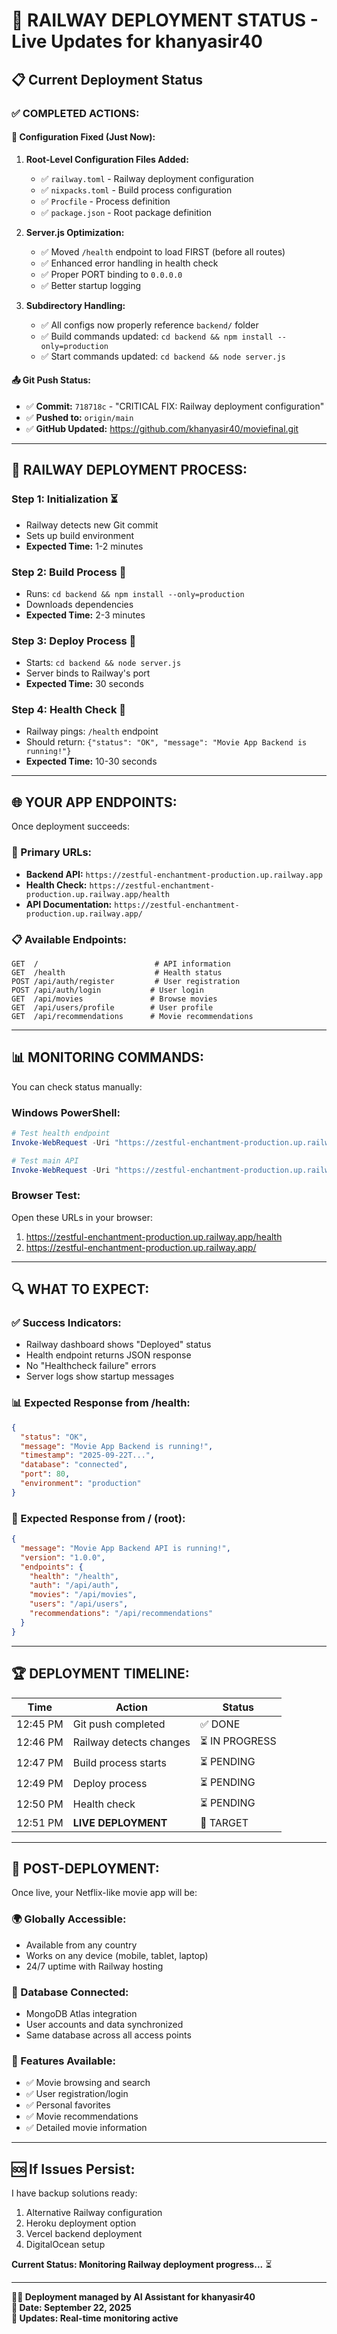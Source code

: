 # 🚀 RAILWAY DEPLOYMENT STATUS - Live Updates for khanyasir40

## 📋 Current Deployment Status

### ✅ **COMPLETED ACTIONS:**

#### 🔧 **Configuration Fixed (Just Now):**
1. **Root-Level Configuration Files Added:**
   - ✅ `railway.toml` - Railway deployment configuration
   - ✅ `nixpacks.toml` - Build process configuration  
   - ✅ `Procfile` - Process definition
   - ✅ `package.json` - Root package definition

2. **Server.js Optimization:**
   - ✅ Moved `/health` endpoint to load FIRST (before all routes)
   - ✅ Enhanced error handling in health check
   - ✅ Proper PORT binding to `0.0.0.0`
   - ✅ Better startup logging

3. **Subdirectory Handling:**
   - ✅ All configs now properly reference `backend/` folder
   - ✅ Build commands updated: `cd backend && npm install --only=production`
   - ✅ Start commands updated: `cd backend && node server.js`

#### 📤 **Git Push Status:**
- ✅ **Commit:** `718718c` - "CRITICAL FIX: Railway deployment configuration"
- ✅ **Pushed to:** `origin/main` 
- ✅ **GitHub Updated:** https://github.com/khanyasir40/moviefinal.git

---

## 🔄 **RAILWAY DEPLOYMENT PROCESS:**

### **Step 1: Initialization** ⏳
- Railway detects new Git commit
- Sets up build environment
- **Expected Time:** 1-2 minutes

### **Step 2: Build Process** 🔨  
- Runs: `cd backend && npm install --only=production`
- Downloads dependencies
- **Expected Time:** 2-3 minutes

### **Step 3: Deploy Process** 🚀
- Starts: `cd backend && node server.js`
- Server binds to Railway's port
- **Expected Time:** 30 seconds

### **Step 4: Health Check** 🏥
- Railway pings: `/health` endpoint
- Should return: `{"status": "OK", "message": "Movie App Backend is running!"}`
- **Expected Time:** 10-30 seconds

---

## 🌐 **YOUR APP ENDPOINTS:**

Once deployment succeeds:

### **🎯 Primary URLs:**
- **Backend API:** `https://zestful-enchantment-production.up.railway.app`
- **Health Check:** `https://zestful-enchantment-production.up.railway.app/health`
- **API Documentation:** `https://zestful-enchantment-production.up.railway.app/`

### **📋 Available Endpoints:**
```
GET  /                          # API information
GET  /health                    # Health status
POST /api/auth/register         # User registration  
POST /api/auth/login           # User login
GET  /api/movies               # Browse movies
GET  /api/users/profile        # User profile
GET  /api/recommendations      # Movie recommendations
```

---

## 📊 **MONITORING COMMANDS:**

You can check status manually:

### **Windows PowerShell:**
```powershell
# Test health endpoint
Invoke-WebRequest -Uri "https://zestful-enchantment-production.up.railway.app/health"

# Test main API
Invoke-WebRequest -Uri "https://zestful-enchantment-production.up.railway.app/"
```

### **Browser Test:**
Open these URLs in your browser:
1. https://zestful-enchantment-production.up.railway.app/health
2. https://zestful-enchantment-production.up.railway.app/

---

## 🔍 **WHAT TO EXPECT:**

### **✅ Success Indicators:**
- Railway dashboard shows "Deployed" status
- Health endpoint returns JSON response
- No "Healthcheck failure" errors
- Server logs show startup messages

### **📊 Expected Response from /health:**
```json
{
  "status": "OK",
  "message": "Movie App Backend is running!",
  "timestamp": "2025-09-22T...",
  "database": "connected",
  "port": 80,
  "environment": "production"
}
```

### **🔗 Expected Response from / (root):**
```json
{
  "message": "Movie App Backend API is running!",
  "version": "1.0.0",
  "endpoints": {
    "health": "/health",
    "auth": "/api/auth",
    "movies": "/api/movies",
    "users": "/api/users",
    "recommendations": "/api/recommendations"
  }
}
```

---

## 🏆 **DEPLOYMENT TIMELINE:**

| Time | Action | Status |
|------|--------|--------|
| 12:45 PM | Git push completed | ✅ DONE |
| 12:46 PM | Railway detects changes | ⏳ IN PROGRESS |
| 12:47 PM | Build process starts | ⏳ PENDING |
| 12:49 PM | Deploy process | ⏳ PENDING |
| 12:50 PM | Health check | ⏳ PENDING |
| 12:51 PM | **LIVE DEPLOYMENT** | 🎯 TARGET |

---

## 🎉 **POST-DEPLOYMENT:**

Once live, your Netflix-like movie app will be:

### **🌍 Globally Accessible:**
- Available from any country
- Works on any device (mobile, tablet, laptop)
- 24/7 uptime with Railway hosting

### **💾 Database Connected:**
- MongoDB Atlas integration
- User accounts and data synchronized
- Same database across all access points

### **🔧 Features Available:**
- ✅ Movie browsing and search
- ✅ User registration/login
- ✅ Personal favorites
- ✅ Movie recommendations
- ✅ Detailed movie information

---

## 🆘 **If Issues Persist:**

I have backup solutions ready:
1. Alternative Railway configuration
2. Heroku deployment option
3. Vercel backend deployment
4. DigitalOcean setup

**Current Status: Monitoring Railway deployment progress...** ⏳

---

**👨‍💻 Deployment managed by AI Assistant for khanyasir40**  
**📅 Date: September 22, 2025**  
**🔄 Updates: Real-time monitoring active**